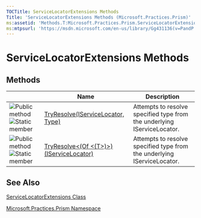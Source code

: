 ```yaml
---
TOCTitle: ServiceLocatorExtensions Methods
Title: 'ServiceLocatorExtensions Methods (Microsoft.Practices.Prism)'
ms:assetid: 'Methods.T:Microsoft.Practices.Prism.ServiceLocatorExtensions'
ms:mtpsurl: 'https://msdn.microsoft.com/en-us/library/Gg431136(v=PandP.50)'
---
```



# ServiceLocatorExtensions Methods

## Methods

<table>

<thead>
<tr class="header">
<th> </th>
<th>Name</th>
<th>Description</th>
</tr>
</thead>
<tbody>
<tr class="odd">
<td><img src="images/public-method.gif" title="Public method" /><img src="https://msdn.microsoft.com/en-us/Gg431136.static(en-us,PandP.50).gif" title="Static member" /></td>
<td><a href="https://msdn.microsoft.com/library/microsoft.practices.prism.servicelocatorextensions.tryresolve(microsoft.practices.servicelocation.iservicelocator%2csystem.type)">TryResolve(IServiceLocator, Type)</a></td>
<td><div class="summary">
Attempts to resolve specified type from the underlying IServiceLocator.
</div></td>
</tr>
<tr class="even">
<td><img src="images/public-method.gif" title="Public method" /><img src="https://msdn.microsoft.com/en-us/Gg431136.static(en-us,PandP.50).gif" title="Static member" /></td>
<td><a href="https://msdn.microsoft.com/library/microsoft.practices.prism.servicelocatorextensions.tryresolve%60%601(microsoft.practices.servicelocation.iservicelocator)">TryResolve&lt;(Of &lt;(T&gt;)&gt;)(IServiceLocator)</a></td>
<td><div class="summary">
Attempts to resolve specified type from the underlying IServiceLocator.
</div></td>
</tr>
</tbody>
</table>

## See Also

[ServiceLocatorExtensions Class](https://msdn.microsoft.com/en-us/library/microsoft.practices.prism.servicelocatorextensions(v=pandp.50))

[Microsoft.Practices.Prism Namespace](https://msdn.microsoft.com/en-us/library/microsoft.practices.prism(v=pandp.50))
